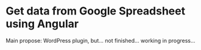 # Get data from Google Spreadsheet using Angular

Main propose: WordPress plugin, but... not finished...
working in progress...
